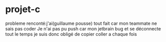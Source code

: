 # projet-c



probleme renconté:j'ai(guillaume pousse) tout fait car mon teammate ne sais pas coder
Je n'ai pas pu push car mon jetbrain bug et se déconnecte tout le temps je suis donc obligé de copier coller a chaque fois
